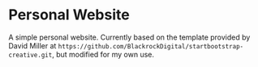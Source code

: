 # Personal Website

A simple personal website. Currently based on the template provided by David Miller at `https://github.com/BlackrockDigital/startbootstrap-creative.git`, but modified for my own use.